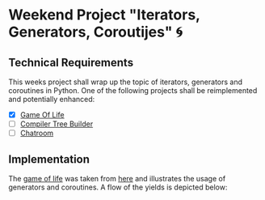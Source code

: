 # Weekend Project "Iterators, Generators, Coroutijes" :cyclone:

## Technical Requirements
This weeks project shall wrap up the topic of iterators, generators and coroutines in Python. 
One of the following projects shall be reimplemented and potentially enhanced:
- [X] [Game Of Life](http://www.effectivepython.com/2015/03/10/consider-coroutines-to-run-many-functions-concurrently/)
- [ ] [Compiler Tree Builder](http://www.dabeaz.com/finalgenerator/FinalGenerator.pdf)
- [ ] [Chatroom](https://www.youtube.com/watch?v=M-UcUs7IMIM&feature=youtu.be) 

## Implementation
The [game of life](https://github.com/jgoerner/PySchool/blob/master/04-iterators-generators-coroutines/project/src/game_of_life.py) was taken from [here](http://www.effectivepython.com/2015/03/10/consider-coroutines-to-run-many-functions-concurrently/) 
and illustrates the usage of generators and coroutines.
A flow of the yields is depicted below:

